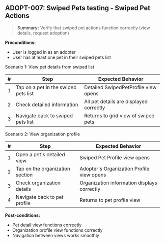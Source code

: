## **ADOPT-007:** Swiped Pets testing - Swiped Pet Actions  

> **Summary:** Verify that swiped pet actions function correctly (view details, request adoption)  <br>

**Preconditions:**
- User is logged in as an adopter
- User has at least one pet in their swiped pets list

Scenario 1: View pet details from swiped list

 | # | Step | Expected Behavior | 
 |----|------|-------------------| 
 | 1 | Tap on a pet in the swiped pets list | Detailed SwipedPetProfile view opens |
 | 2 | Check detailed information | All pet details are displayed correctly |
 | 3 | Navigate back to swiped pets list | Returns to grid view of swiped pets |

Scenario 2: View organization profile

 | # | Step | Expected Behavior | 
 |----|------|-------------------| 
 | 1 | Open a pet's detailed view | Swiped Pet Profile view opens |
 | 2 | Tap on the organization section | Adopter's Organization Profile view opens |
 | 3 | Check organization details | Organization information displays correctly |
 | 4 | Navigate back to pet profile | Returns to pet profile view |

**Post-conditions:**
 - Pet detail view functions correctly
 - Organization profile view functions correctly
 - Navigation between views works smoothly